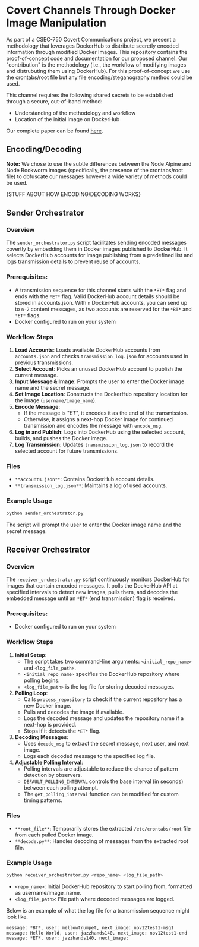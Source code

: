 # Covert Channels Through Docker Image Manipulation
As part of a CSEC-750 Covert Communications project, we present a methodology that leverages DockerHub to distribute secretly encoded information through modified Docker Images. This repository contains the proof-of-concept code and documentation for our proposed channel. Our "contribution" is the methodology (i.e., the workflow of modifying images and distrubuting them using DockerHub). For this proof-of-concept we use the crontabs/root file but any file encoding/steganography method could be used. 

This channel requires the following shared secrets to be established through a secure, out-of-band method:
- Understanding of the methodology and workflow
- Location of the initial image on DockerHub

Our complete paper can be found [here](Final_Paper.pdf).
<!-- It can also be found HERE. (on the slim chance that it gets published)  -->

## Encoding/Decoding

**Note:** We chose to use the subtle differences between the Node Alpine and Node Bookworm images (specifically, the presence of the crontabs/root file) to obfuscate our messages however a wide variety of methods could be used.

{STUFF ABOUT HOW ENCODING/DECODING WORKS}



## Sender Orchestrator

### Overview
The `sender_orchestrator.py` script facilitates sending encoded messages covertly by embedding them in Docker images published to DockerHub. It selects DockerHub accounts for image publishing from a predefined list and logs transmission details to prevent reuse of accounts.

### Prerequisites:
- A transmission sequence for this channel starts with the `*BT*` flag and ends with the `*ET*` flag. Valid DockerHub account details should be stored in accounts.json. With `n` DockerHub accounts, you can send up to `n-2` content messages, as two accounts are reserved for the `*BT*` and `*ET*` flags.
- Docker configured to run on your system

### Workflow Steps
1. **Load Accounts**: Loads available DockerHub accounts from `accounts.json` and checks `transmission_log.json` for accounts used in previous transmissions.
2. **Select Account**: Picks an unused DockerHub account to publish the current message.
3. **Input Message & Image**: Prompts the user to enter the Docker image name and the secret message.
4. **Set Image Location**: Constructs the DockerHub repository location for the image (`username/image_name`).
5. **Encode Message**:
    - If the message is "*ET*", it encodes it as the end of the transmission.
    - Otherwise, it assigns a next-hop Docker image for continued transmission and encodes the message with `encode_msg`.
6. **Log in and Publish**: Logs into DockerHub using the selected account, builds, and pushes the Docker image.
7. **Log Transmission**: Updates `transmission_log.json` to record the selected account for future transmissions.

### Files
- `**accounts.json**`: Contains DockerHub account details.
- `**transmission_log.json**`: Maintains a log of used accounts.

### Example Usage
```bash
python sender_orchestrator.py
```
The script will prompt the user to enter the Docker image name and the secret message.


## Receiver Orchestrator

### Overview
The `receiver_orchestrator.py` script continuously monitors DockerHub for images that contain encoded messages. It polls the DockerHub API at specified intervals to detect new images, pulls them, and decodes the embedded message until an `*ET*` (end transmission) flag is received.

### Prerequisites:
- Docker configured to run on your system

### Workflow Steps
1. **Initial Setup**:
    - The script takes two command-line arguments: `<initial_repo_name>` and `<log_file_path>`.
    - `<initial_repo_name>` specifies the DockerHub repository where polling begins.
    - `<log_file_path>` is the log file for storing decoded messages.
2. **Polling Loop**:
    - Calls `process_repository` to check if the current repository has a new Docker image.
    - Pulls and decodes the image if available.
    - Logs the decoded message and updates the repository name if a next-hop is provided.
    - Stops if it detects the `*ET*` flag.
3. **Decoding Messages**:
    - Uses `decode_msg` to extract the secret message, next user, and next image.
    - Logs each decoded message to the specified log file.
4. **Adjustable Polling Interval**:
    - Polling intervals are adjustable to reduce the chance of pattern detection by observers.
    - `DEFAULT_POLLING_INTERVAL` controls the base interval (in seconds) between each polling attempt.
    - The `get_polling_interval` function can be modified for custom timing patterns.

### Files
- `**root_file**`: Temporarily stores the extracted `/etc/crontabs/root` file from each pulled Docker image.
- `**decode.py**`: Handles decoding of messages from the extracted root file.

### Example Usage
```bash
python receiver_orchestrator.py <repo_name> <log_file_path>
```
- `<repo_name>`: Initial DockerHub repository to start polling from, formatted as username/image_name.
- `<log_file_path>`: File path where decoded messages are logged.

Below is an example of what the log file for a transmission sequence might look like.

```
message: *BT*, user: mellowtrumpet, next_image: nov12test1-msg1
message: Hello World, user: jazzhands140, next_image: nov12test1-end
message: *ET*, user: jazzhands140, next_image: 
```
